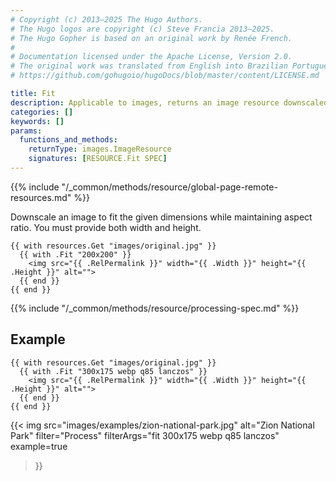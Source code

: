 ```yaml
---
# Copyright (c) 2013–2025 The Hugo Authors.
# The Hugo logos are copyright (c) Steve Francia 2013–2025.
# The Hugo Gopher is based on an original work by Renée French.
#
# Documentation licensed under the Apache License, Version 2.0.
# The original work was translated from English into Brazilian Portuguese.
# https://github.com/gohugoio/hugoDocs/blob/master/content/LICENSE.md

title: Fit
description: Applicable to images, returns an image resource downscaled to fit the given dimensions while maintaining aspect ratio.
categories: []
keywords: []
params:
  functions_and_methods:
    returnType: images.ImageResource
    signatures: [RESOURCE.Fit SPEC]
---
```


{{% include "/_common/methods/resource/global-page-remote-resources.md" %}}

Downscale an image to fit the given dimensions while maintaining aspect ratio. You must provide both width and height.

```go-html-template
{{ with resources.Get "images/original.jpg" }}
  {{ with .Fit "200x200" }}
    <img src="{{ .RelPermalink }}" width="{{ .Width }}" height="{{ .Height }}" alt="">
  {{ end }}
{{ end }}
```

{{% include "/_common/methods/resource/processing-spec.md" %}}

## Example

```go-html-template
{{ with resources.Get "images/original.jpg" }}
  {{ with .Fit "300x175 webp q85 lanczos" }}
    <img src="{{ .RelPermalink }}" width="{{ .Width }}" height="{{ .Height }}" alt="">
  {{ end }}
{{ end }}
```

{{< img
  src="images/examples/zion-national-park.jpg"
  alt="Zion National Park"
  filter="Process"
  filterArgs="fit 300x175 webp q85 lanczos"
  example=true
>}}
